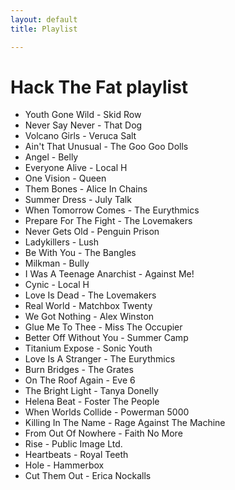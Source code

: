 ```yaml
---
layout: default
title: Playlist

---
```

# Hack The Fat playlist

* Youth Gone Wild - Skid Row
* Never Say Never - That Dog
* Volcano Girls - Veruca Salt
* Ain't That Unusual - The Goo Goo Dolls
* Angel - Belly
* Everyone Alive - Local H
* One Vision - Queen
* Them Bones - Alice In Chains
* Summer Dress - July Talk
* When Tomorrow Comes - The Eurythmics
* Prepare For The Fight - The Lovemakers
* Never Gets Old - Penguin Prison
* Ladykillers - Lush
* Be With You - The Bangles
* Milkman - Bully
* I Was A Teenage Anarchist - Against Me!
* Cynic - Local H
* Love Is Dead - The Lovemakers
* Real World - Matchbox Twenty
* We Got Nothing - Alex Winston
* Glue Me To Thee - Miss The Occupier
* Better Off Without You - Summer Camp
* Titanium Expose - Sonic Youth
* Love Is A Stranger - The Eurythmics
* Burn Bridges - The Grates
* On The Roof Again - Eve 6
* The Bright Light - Tanya Donelly
* Helena Beat - Foster The People
* When Worlds Collide - Powerman 5000
* Killing In The Name - Rage Against The Machine
* From Out Of Nowhere - Faith No More
* Rise - Public Image Ltd.
* Heartbeats - Royal Teeth
* Hole - Hammerbox
* Cut Them Out - Erica Nockalls

